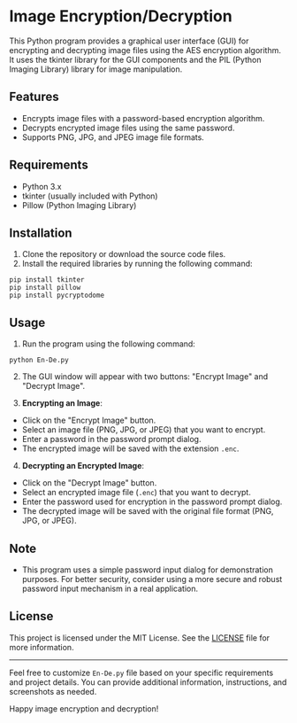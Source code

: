 # Image Encryption/Decryption

This Python program provides a graphical user interface (GUI) for encrypting and decrypting image files using the AES encryption algorithm. It uses the tkinter library for the GUI components and the PIL (Python Imaging Library) library for image manipulation.

## Features

- Encrypts image files with a password-based encryption algorithm.
- Decrypts encrypted image files using the same password.
- Supports PNG, JPG, and JPEG image file formats.

## Requirements

- Python 3.x
- tkinter (usually included with Python)
- Pillow (Python Imaging Library)

## Installation

1. Clone the repository or download the source code files.
2. Install the required libraries by running the following command:
```
pip install tkinter
pip install pillow
pip install pycryptodome
```

## Usage

1. Run the program using the following command:
```
python En-De.py
```

2. The GUI window will appear with two buttons: "Encrypt Image" and "Decrypt Image".

3. **Encrypting an Image**:
- Click on the "Encrypt Image" button.
- Select an image file (PNG, JPG, or JPEG) that you want to encrypt.
- Enter a password in the password prompt dialog.
- The encrypted image will be saved with the extension `.enc`.

4. **Decrypting an Encrypted Image**:
- Click on the "Decrypt Image" button.
- Select an encrypted image file (`.enc`) that you want to decrypt.
- Enter the password used for encryption in the password prompt dialog.
- The decrypted image will be saved with the original file format (PNG, JPG, or JPEG).

## Note

- This program uses a simple password input dialog for demonstration purposes. For better security, consider using a more secure and robust password input mechanism in a real application.

## License

This project is licensed under the MIT License. See the [LICENSE](LICENSE) file for more information.

---

Feel free to customize `En-De.py` file based on your specific requirements and project details. You can provide additional information, instructions, and screenshots as needed.

Happy image encryption and decryption!
